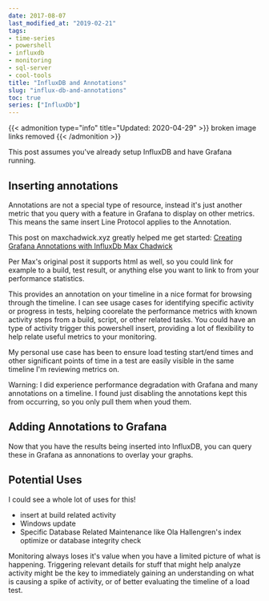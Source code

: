 ```yaml
---
date: 2017-08-07
last_modified_at: "2019-02-21"
tags:
- time-series
- powershell
- influxdb
- monitoring
- sql-server
- cool-tools
title: "InfluxDB and Annotations"
slug: "influx-db-and-annotations"
toc: true
series: ["InfluxDb"]
---
```


{{< admonition type="info" title="Updated: 2020-04-29" >}}
broken image links removed
{{< /admonition >}}


This post assumes you've already setup InfluxDB and have Grafana running.

## Inserting annotations

Annotations are not a special type of resource, instead it's just another metric that you query with a feature in Grafana to display on other metrics. This means the same insert Line Protocol applies to the Annotation.

This post on maxchadwick.xyz greatly helped me get started: [Creating Grafana Annotations with InfluxDb Max Chadwick](http://bit.ly/2pgmwtH)

Per Max's original post it supports html as well, so you could link for example to a build, test result, or anything else you want to link to from your performance statistics.

<script src="https://gist.github.com/sheldonhull/e95ca6d909f741ebe80fa28c6da4de5b.js"></script>

This provides an annotation on your timeline in a nice format for browsing through the timeline. I can see usage cases for identifying specific activity or progress in tests, helping coorelate the performance metrics with known activity steps from a build, script, or other related tasks. You could have an type of activity trigger this powershell insert, providing a lot of flexibility to help relate useful metrics to your monitoring.

My personal use case has been to ensure load testing start/end times and other significant points of time in a test are easily visible in the same timeline I'm reviewing metrics on.

Warning: I did experience performance degradation with Grafana and many annotations on a timeline. I found just disabling the annotations kept this from occurring, so you only pull them when youd them.

## Adding Annotations to Grafana

Now that you have the results being inserted into InfluxDB, you can query these in Grafana as annonations to overlay your graphs.

## Potential Uses

I could see a whole lot of uses for this!

* insert at build related activity
* Windows update
* Specific Database Related Maintenance like Ola Hallengren's index optimize or database integrity check

Monitoring always loses it's value when you have a limited picture of what is happening. Triggering relevant details for stuff that might help analyze activity might be the key to immediately gaining an understanding on what is causing a spike of activity, or of better evaluating the timeline of a load test.

